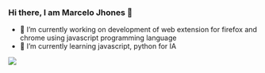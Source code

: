 ### Hi there, I am Marcelo Jhones 👋

<!--
**MarceloJFF/MarceloJFF** is a ✨ _special_ ✨ repository because its `README.md` (this file) appears on your GitHub profile.
-->

- 🔭 I’m currently working on development of web extension for firefox and chrome using javascript  programming language
- 🌱 I’m currently learning javascript, python for IA


<picture>
<source 
  srcset="https://github-readme-stats.vercel.app/api?username=MarceloJFF&show_icons=true&theme=dark"
  media="(prefers-color-scheme: dark)"
/>
<source
  srcset="https://github-readme-stats.vercel.app/api?username=MarceloJFF&show_icons=true"
  media="(prefers-color-scheme: light), (prefers-color-scheme: no-preference)"
/>
<img src="https://github-readme-stats.vercel.app/api?username=MarceloJFF&show_icons=true" />
</picture>
